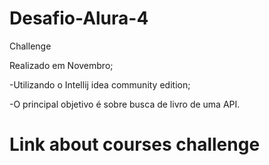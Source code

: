 # Desafio-Alura-4
Challenge

Realizado em Novembro;

-Utilizando o Intellij idea community edition;

-O principal objetivo é sobre busca de livro de uma API.


# Link about courses challenge
